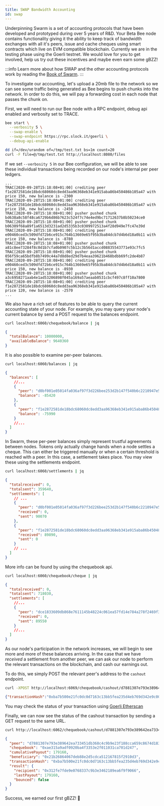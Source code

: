 ```yaml
---
title: SWAP Bandwidth Accounting
id: swap
---
```


Underpinning Swarm is a set of accounting protocols that have been developed and prototyped during over 5 years of R&D. Your Beta Bee node contains functionality giving it the ability to keep track of bandwidth exchanges with all it's peers, issue and cache cheques using smart contracts which live on EVM compatible blockchain. Currently we are in the testing phase using the Goerli testnet. We would love for you to get involved, help us try out these incentives and maybe even earn some gBZZ!

:::info
Learn more about how SWAP and the other accounting protocols work by reading the [Book of Swarm](https://swarm-gateways.net/bzz:/latest.bookofswarm.eth/the-book-of-swarm.pdf).
:::


To investigate our accounting, let's upload a 20mb file to the network so we can see some traffic being generated as Bee begins to push chunks into the network. In order to do this, we will pay a forwarding cost in each node that passes the chunk on.

First, we will need to run our Bee node with a RPC endpoint, debug api enabled and verbosity set to TRACE.

```sh
bee start \
  --verbosity 5 \
  --swap-enable \
  --swap-endpoint https://rpc.slock.it/goerli \
  --debug-api-enable
```

```sh
dd if=/dev/urandom of=/tmp/test.txt bs=1m count=20
curl -F file=@/tmp/test.txt http://localhost:8080/files
```

If we set `--verbosity 5` in our Bee configuration, we will be able to see these individual transactions being recorded on our node's internal per peer ledgers.

```
...
TRAC[2020-09-28T15:18:08+01:00] crediting peer f1e2872581de18bdc68060dc8edd3aa96368eb341e915aba86b450486b105a47 with price 150, new balance is -2300
TRAC[2020-09-28T15:18:08+01:00] crediting peer f1e2872581de18bdc68060dc8edd3aa96368eb341e915aba86b450486b105a47 with price 150, new balance is -2450
TRAC[2020-09-28T15:18:08+01:00] pusher pushed chunk bd638a8c58f48ca6729b6d86b7623c524f7c74e4ed9bc71712637b8b50234ce0
TRAC[2020-09-28T15:18:08+01:00] pusher pushed chunk b06309f68a89f1a6513d3231ad2d5335b3c0309972513a4f28d949e7fc47e39d
TRAC[2020-09-28T15:18:08+01:00] crediting peer e00460ced3c509dfd72b6ce915c764b13669e65f95b3ba84dcb7d4b6d18a0b11 with price 150, new balance is -8780
TRAC[2020-09-28T15:18:08+01:00] pusher pushed chunk a81c8ee73284f8c0d1b7cfa0b0907c5b12c3b56d1accd08835543771e93c7fc5
TRAC[2020-09-28T15:18:08+01:00] pusher pushed chunk 056f59ca65bdfb8b7499c44a7d8d8ed29d7b4eaa39621b468bdbb69fc2de4b87
TRAC[2020-09-28T15:18:08+01:00] crediting peer e00460ced3c509dfd72b6ce915c764b13669e65f95b3ba84dcb7d4b6d18a0b11 with price 150, new balance is -8930
TRAC[2020-09-28T15:18:08+01:00] pusher pushed chunk a3c6958271aab4e1ad53206898f045a169a57aeaab0531cbcf497c8ff10a7800
TRAC[2020-09-28T15:18:08+01:00] crediting peer f1e2872581de18bdc68060dc8edd3aa96368eb341e915aba86b450486b105a47 with price 120, new balance is -2570
...
```

We also have a rich set of features to be able to query the current accounting state of your node. For example, you may query your node's current balance by send a POST request to the balances endpoint.

```sh
curl localhost:6060/chequebook/balance | jq
```

```json
{
  "totalBalance": 10000000,
  "availableBalance": 9640360
}
```

It is also possible to examine per-peer balances.

```sh
curl localhost:6060/balances | jq
```

```json
{
  "balances": [
    //...
    {
      "peer": "d0bf001e05014fa036af97f3d226bee253d2b147f540b6c2210947e5b7b409af",
      "balance": -85420
    },
    {
      "peer": "f1e2872581de18bdc68060dc8edd3aa96368eb341e915aba86b450486b105a47",
      "balance": -75990
    }
    //...
  ]
}
```

In Swarm, these per-peer balances simply represent trustful agreements between nodes. Tokens only actually change hands when a node settles a cheque. This can either be triggered manually or when a certain threshold is reached with a peer. In this case, a settlement takes place. You may view these using the settlements endpoint.

```sh
curl localhost:6060/settlements | jq
```

```json
{
  "totalreceived": 0,
  "totalsent": 359640,
  "settlements": [
    // ...
    {
      "peer": "d0bf001e05014fa036af97f3d226bee253d2b147f540b6c2210947e5b7b409af",
      "received": 0,
      "sent": 90070
    },
    {
      "peer": "f1e2872581de18bdc68060dc8edd3aa96368eb341e915aba86b450486b105a47",
      "received": 89890,
      "sent": 0
    }
    // ...
  ]
}
```

More info can be found by using the chequebook api.

```sh
curl localhost:6060/chequebook/cheque | jq
```

```json
{
  "totalreceived": 0,
  "totalsent": 718030,
  "settlements": [
    //...
    {
      "peer": "dce1833609db868e7611145b48224c061ea57fd14e784a278f2469f355292ca6",
      "received": 0,
      "sent": 89550
    }
    //...
  ]
}
```

As our node's participation in the network increases, we will begin to see more and more of these balances arriving. In the case that we have *received* a settlement from another peer, we can ask our node to perform the relevant transactions on the blockchain, and cash our earnings out.

To do this, we simply POST the relevant peer's address to the `cashout` endpoint.

```sh
curl -XPOST http://localhost:6069/chequebook/cashout/d7881307e793e389642ea733451db368c4c9b9e23f188cca659c8674d183a56b
```

```json
{"transactionHash":"0xba7b500e21fc0dc0d7163c13bb5fea235d4eb769d342e9c007f51ab8512a9a82"}
```

You may check the status of your transaction using [Goerli Etherscan](https://goerli.etherscan.io/)

Finally, we can now see the status of the cashout transaction by sending a GET request to the same URL.

```sh
curl http://localhost:6062/chequebook/cashout/d7881307e793e389642ea733451db368c4c9b9e23f188cca659c8674d183a56b | jq
```

```json
{
  "peer": "d7881307e793e389642ea733451db368c4c9b9e23f188cca659c8674d183a56b",
  "chequebook": "0xae315a9adf0920ba4f3353e2f011031ca701d247",
  "cumulativePayout": 179160,
  "beneficiary": "0x21b26864067deb88e2d5cdca512167815f2910d3",
  "transactionHash": "0xba7b500e21fc0dc0d7163c13bb5fea235d4eb769d342e9c007f51ab8512a9a82",
  "result": {
    "recipient": "0x312fe7fde9e0768337c9b3e3462189ea6f9f9066",
    "lastPayout": 179160,
    "bounced": false
  }
}
```

Success, we earned our first gBZZ! 🐝
